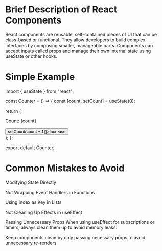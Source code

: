 # Brief Description of React Components

React components are reusable, self-contained pieces of UI that can be class-based or functional. They allow developers to build complex interfaces by composing smaller, manageable parts. Components can accept inputs called props and manage their own internal state using useState or other hooks.

# Simple Example

import { useState } from "react";

const Counter = () => {
const [count, setCount] = useState(0);

return (
<div>
<p>Count: {count}</p>
<button onClick={() => setCount(count + 1)}>Increase</button>
</div>
);
};

export default Counter;

# Common Mistakes to Avoid

Modifying State Directly

Not Wrapping Event Handlers in Functions

Using Index as Key in Lists

Not Cleaning Up Effects in useEffect

Passing Unnecessary Props
When using useEffect for subscriptions or timers, always clean them up to avoid memory leaks.

Keep components clean by only passing necessary props to avoid unnecessary re-renders.
